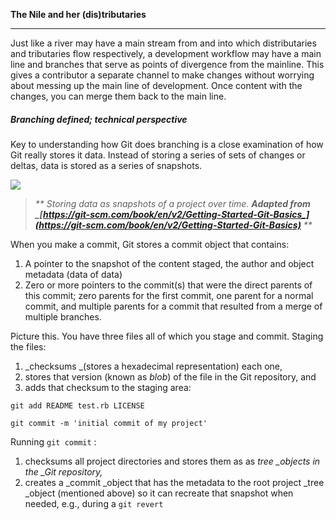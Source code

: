 **The Nile and her \(dis\)tributaries**

---

Just like a river may have a main stream from and into which distributaries and tributaries flow respectively, a development workflow may have a main line and branches that serve as points of divergence from the mainline. This gives a contributor a separate channel to make changes without worrying about messing up the main line of development. Once content with the changes, you can merge them back to the main line.

##### Branching defined; technical perspective

Key to understanding how Git does branching  is a close examination of how Git really stores it data. Instead of storing a series of sets of changes or deltas, data is stored as a series of snapshots.

![](/assets/import.png)

> _**                            Storing data as snapshots of a project over time. **Adapted from _[_https://git-scm.com/book/en/v2/Getting-Started-Git-Basics_](https://git-scm.com/book/en/v2/Getting-Started-Git-Basics)_**                                                **_

When you make a commit, Git stores a commit object that contains:

1. A pointer to the snapshot of the content staged, the author and object metadata \(data of data\)
2. Zero or more pointers to the commit\(s\) that were the direct parents of this commit; zero parents for the first commit, one parent for a normal commit, and multiple parents for a commit that resulted from a merge of multiple branches.

Picture this. You have three files all of which you stage and commit. Staging the files:

1. _checksums _\(stores a hexadecimal representation\) each one,
2. stores that version \(known as _blob_\) of the file in the Git repository, and
3. adds that checksum to the staging area:

`git add README test.rb LICENSE`

`git commit -m 'initial commit of my project'`

Running `git commit` :

1. checksums all project directories and stores them as as _tree \_objects in the \_Git repository,_
2. creates a \_commit \_object that has the metadata to the root project \_tree \_object \(mentioned above\) so it can recreate that snapshot when needed, e.g., during a `git revert`



